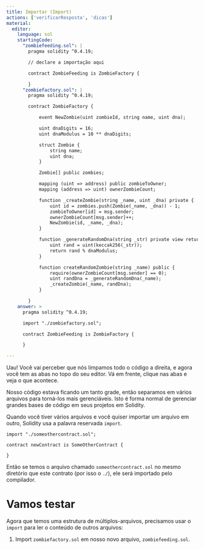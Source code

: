 ```yaml
---
title: Importar (Import)
actions: ['verificarResposta', 'dicas']
material:
  editor:
    language: sol
    startingCode:
      "zombiefeeding.sol": |
        pragma solidity ^0.4.19;

        // declare a importação aqui

        contract ZombieFeeding is ZombieFactory {

        }
      "zombiefactory.sol": |
        pragma solidity ^0.4.19;

        contract ZombieFactory {

            event NewZombie(uint zombieId, string name, uint dna);

            uint dnaDigits = 16;
            uint dnaModulus = 10 ** dnaDigits;

            struct Zombie {
                string name;
                uint dna;
            }

            Zombie[] public zombies;

            mapping (uint => address) public zombieToOwner;
            mapping (address => uint) ownerZombieCount;

            function _createZombie(string _name, uint _dna) private {
                uint id = zombies.push(Zombie(_name, _dna)) - 1;
                zombieToOwner[id] = msg.sender;
                ownerZombieCount[msg.sender]++;
                NewZombie(id, _name, _dna);
            }

            function _generateRandomDna(string _str) private view returns (uint) {
                uint rand = uint(keccak256(_str));
                return rand % dnaModulus;
            }

            function createRandomZombie(string _name) public {
                require(ownerZombieCount[msg.sender] == 0);
                uint randDna = _generateRandomDna(_name);
                _createZombie(_name, randDna);
            }

        }
    answer: >
      pragma solidity ^0.4.19;

      import "./zombiefactory.sol";

      contract ZombieFeeding is ZombieFactory {

      }

---
```


Uau! Você vai perceber que nós limpamos todo o código a direita, e agora você tem as abas no topo do seu editor. Vá em frente, clique nas abas e veja o que acontece.

Nosso código estava ficando um tanto grade, então separamos em vários arquivos para torná-los mais gerenciáveis. Isto é forma normal de gerenciar grandes bases de código em seus projetos em Solidity.

Quando você tiver vários arquivos e você quiser importar um arquivo em outro, Solidity usa a palavra reservada `import`.

```
import "./someothercontract.sol";

contract newContract is SomeOtherContract {

}
```

Então se temos o arquivo chamado `someothercontract.sol` no mesmo diretório que este contrato (por isso o `./`), ele será importado pelo compilador.

# Vamos testar

Agora que temos uma estrutura de múltiplos-arquivos, precisamos usar o `import` para ler o conteúdo de outros arquivos:

1. Import `zombiefactory.sol` em nosso novo arquivo, `zombiefeeding.sol`.

